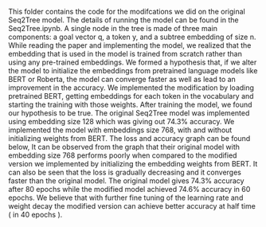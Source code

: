 This folder contains the code for the modifcations we did on the original Seq2Tree model. The details of running the model can be found in the Seq2Tree.ipynb. A single node in the tree is made of three main components: a goal vector q, a token y, and a subtree embedding of size n. While reading the paper and implementing the model, we realized that the embedding that is used in the model is trained from scratch rather than using any pre-trained embeddings. We formed a hypothesis that, if we alter the model to initialize the embeddings from pretrained language models like BERT or Roberta, the model can converge faster as well as lead to an improvement in the accuracy. We implemented the modification by loading pretrained BERT, getting embeddings for each token in the vocabulary and starting the training with those weights. After training the model, we found our hypothesis to be true. The original Seq2Tree model was implemented using embedding size 128 which was giving out 74.3% accuracy. We implemented the model with embeddings size 768, with and without initializing weights from BERT. The loss and accuracy graph can be found below, It can  be observed from the graph that their original model with embedding size 768 performs poorly when compared to the modified version we implemented by initializing the embedding weights from BERT. It can also be seen that the loss is gradually decreasing and it converges faster than the original model. The original model gives 74.3% accuracy after 80 epochs while the modified model achieved 74.6% accuracy in 60 epochs. We believe that with further fine tuning of the learning rate and weight decay the modified version can achieve better accuracy at half time ( in 40 epochs ). 




